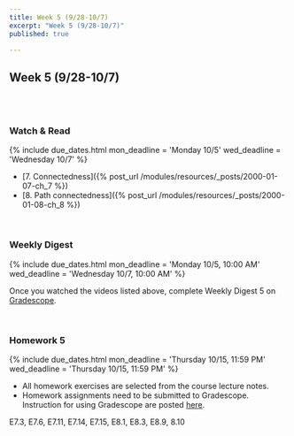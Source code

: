 ```yaml
---
title: Week 5 (9/28-10/7)
excerpt: "Week 5 (9/28-10/7)"
published: true

---
```


## Week 5 (9/28-10/7)

<br/>
<br/>


### Watch & Read

{% include due_dates.html
mon_deadline = 'Monday 10/5'
wed_deadline = 'Wednesday 10/7'
%}



* [7. Connectedness]({% post_url /modules/resources/_posts/2000-01-07-ch_7 %})
* [8. Path connectedness]({% post_url /modules/resources/_posts/2000-01-08-ch_8 %})

<br/>

### Weekly Digest

{% include due_dates.html
mon_deadline = 'Monday 10/5, 10:00 AM'
wed_deadline = 'Wednesday 10/7, 10:00 AM'
%}

Once you watched the videos listed above, complete Weekly Digest 5 on [Gradescope](https://www.gradescope.com).

<br/>



### Homework 5


{% include due_dates.html
mon_deadline = 'Thursday 10/15, 11:59 PM'
wed_deadline = 'Thursday 10/15, 11:59 PM'
%}

* All homework exercises are selected from the course lecture notes.
* Homework assignments need to be submitted to Gradescope. Instruction for
using Gradescope are posted [here](https://www.ubgradescope.info/).


E7.3, E7.6, E7.11, E7.14, E7.15, E8.1, E8.3, E8.9, 8.10
